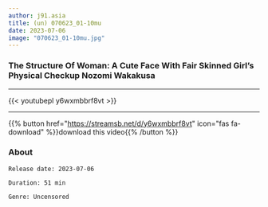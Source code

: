 ```yaml
---
author: j91.asia
title: (un) 070623_01-10mu
date: 2023-07-06
image: "070623_01-10mu.jpg"
---
```


### The Structure Of Woman: A Cute Face With Fair Skinned Girl’s Physical Checkup Nozomi Wakakusa
___

{{< youtubepl y6wxmbbrf8vt >}}
___

{{% button href="https://streamsb.net/d/y6wxmbbrf8vt" icon="fas fa-download" %}}download this video{{% /button %}}
### About

`Release date: 2023-07-06`

`Duration: 51 min`

`Genre:	Uncensored`